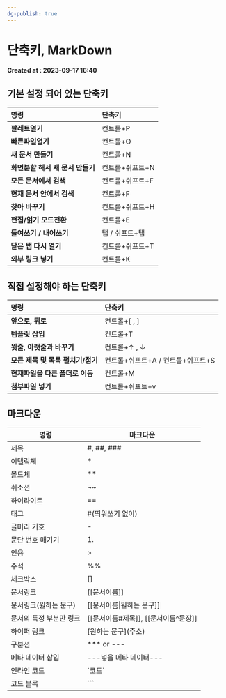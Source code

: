 ```yaml
---
dg-publish: true
---
```


# 단축키, MarkDown 
**Created at : 2023-09-17 16:40**

## 기본 설정 되어 있는 단축키

| 명령                   | 단축키       |
|:---------------------|:----------|
| **팔레트열기**            | 컨트롤+P     |
| **빠른파일열기**           | 컨트롤+O     |
| **새 문서 만들기**         | 컨트롤+N     |
| **화면분할 해서 새 문서 만들기** | 컨트롤+쉬프트+N |
| **모든 문서에서 검색**       | 컨트롤+쉬프트+F |
| **현재 문서 안에서 검색**     | 컨트롤+F     |
| **찾아 바꾸기**           | 컨트롤+쉬프트+H |
| **편집/읽기 모드전환**       | 컨트롤+E     |
| **들여쓰기 / 내어쓰기**      | 탭 / 쉬프트+탭 |
| **닫은 탭 다시 열기**       | 컨트롤+쉬프트+T |
| **외부 링크 넣기**         | 컨트롤+K     |  

## 직접 설정해야 하는 단축키

| 명령                                                                          | 단축키                   |
|:----------------------------------------------------------------------------|:----------------------|
| **앞으로,&nbsp;뒤로**                                                            | 컨트롤+[ , ]             |
| **템플릿 삽입**                                                                  | 컨트롤+T                 |
| **윗줄, 아랫줄과 바꾸기**                                                            | 컨트롤+↑ , ↓             |
| **모든 제목 및 목록 펼치기/접기**                                                       | 컨트롤+쉬프트+A / 컨트롤+쉬프트+S |
| **현재파일을 다른 폴더로 이동**                                                         | 컨트롤+M                 |
| **첨부파일 넣기**                                                                 | 컨트롤+쉬프트+v             |
  

## 마크다운

| 명령                    | 마크다운                                   |
| ----------------------- | ------------------------------------------ |
| 제목                    | #, ##, ###                                 |
| 이텔릭체                | *                                          |
| 볼드체                  | **                                         |
| 취소선                  | ~~                                         |
| 하이라이트              | ==                                         |
| 태그                    | #(띄워쓰기 없이)                           |
| 글머리 기호             | -                                          |
| 문단 번호 매기기        | 1.                                         |
| 인용                    | >                                          |
| 주석                    | \%%                                        |
| 체크박스                | \[]                                        |
| 문서링크                | \[\[문서이름]]                             |
| 문서링크(원하는 문구)   | \[\[문서이름\|원하는 문구]]                |
| 문서의 특정 부분만 링크 | \[\[문서이름\#제목]], \[\[문서이름\^문장]] |
| 하이퍼 링크             | \[원하는 문구]\(주소)                      |
| 구분선                  | *** or ---                                 |
| 메타 데이터 삽입        | ---넣을 메타 데이터---                     |
| 인라인 코드             | \`코드\`                                   |
| 코드 블록               | \`\`\`                                     |

